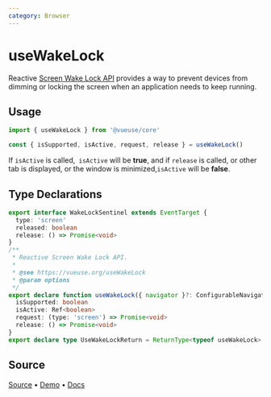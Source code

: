 ```yaml
---
category: Browser
---
```


# useWakeLock

Reactive [Screen Wake Lock API](https://developer.mozilla.org/en-US/docs/Web/API/Screen_Wake_Lock_API) provides a way to prevent devices from dimming or locking the screen when an application needs to keep running.

## Usage

```js
import { useWakeLock } from '@vueuse/core'

const { isSupported, isActive, request, release } = useWakeLock()
```

If `isActive` is called,` isActive` will be **true**, and if `release` is called, or other tab is displayed, or the window is minimized,`isActive` will be **false**.

<!--FOOTER_STARTS-->
## Type Declarations

```typescript
export interface WakeLockSentinel extends EventTarget {
  type: 'screen'
  released: boolean
  release: () => Promise<void>
}
/**
 * Reactive Screen Wake Lock API.
 *
 * @see https://vueuse.org/useWakeLock
 * @param options
 */
export declare function useWakeLock({ navigator }?: ConfigurableNavigator): {
  isSupported: boolean
  isActive: Ref<boolean>
  request: (type: 'screen') => Promise<void>
  release: () => Promise<void>
}
export declare type UseWakeLockReturn = ReturnType<typeof useWakeLock>
```

## Source

[Source](https://github.com/vueuse/vueuse/blob/main/packages/core/useWakeLock/index.ts) • [Demo](https://github.com/vueuse/vueuse/blob/main/packages/core/useWakeLock/demo.vue) • [Docs](https://github.com/vueuse/vueuse/blob/main/packages/core/useWakeLock/index.md)


<!--FOOTER_ENDS-->
